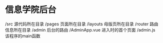 # 信息学院后台

/src 源代码所在目录
  /pages 页面所在目录
  /layouts 母版页所在目录
  /router 路由信息所在目录
    /admin 后台的路由
  /AdminApp.vue 进入时的首个页面
  /admin.js 该程序的main函数
